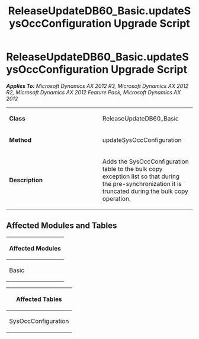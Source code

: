 ﻿---
title: ReleaseUpdateDB60_Basic.updateSysOccConfiguration Upgrade Script
TOCTitle: ReleaseUpdateDB60_Basic.updateSysOccConfiguration Upgrade Script
ms:assetid: 3905876c-2896-ef93-2749-c66cf381e6bc
ms:mtpsurl: https://msdn.microsoft.com/en-us/library/JJ685219(v=AX.60)
ms:contentKeyID: 49707672
ms.date: 05/18/2015
mtps_version: v=AX.60
---

# ReleaseUpdateDB60\_Basic.updateSysOccConfiguration Upgrade Script 


_**Applies To:** Microsoft Dynamics AX 2012 R3, Microsoft Dynamics AX 2012 R2, Microsoft Dynamics AX 2012 Feature Pack, Microsoft Dynamics AX 2012_

<table>
<colgroup>
<col style="width: 50%" />
<col style="width: 50%" />
</colgroup>
<tbody>
<tr class="odd">
<td><p><strong>Class</strong></p></td>
<td><p>ReleaseUpdateDB60_Basic</p></td>
</tr>
<tr class="even">
<td><p><strong>Method</strong></p></td>
<td><p>updateSysOccConfiguration</p></td>
</tr>
<tr class="odd">
<td><p><strong>Description</strong></p></td>
<td><p>Adds the SysOccConfiguration table to the bulk copy exception list so that during the pre-synchronization it is truncated during the bulk copy operation.</p></td>
</tr>
</tbody>
</table>


## Affected Modules and Tables

<table>
<colgroup>
<col style="width: 100%" />
</colgroup>
<thead>
<tr class="header">
<th><p>Affected Modules</p></th>
</tr>
</thead>
<tbody>
<tr class="odd">
<td><p>Basic</p></td>
</tr>
</tbody>
</table>


<table>
<colgroup>
<col style="width: 100%" />
</colgroup>
<thead>
<tr class="header">
<th><p>Affected Tables</p></th>
</tr>
</thead>
<tbody>
<tr class="odd">
<td><p>SysOccConfiguration</p></td>
</tr>
</tbody>
</table>

  


